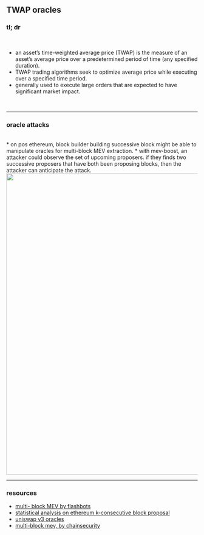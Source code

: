 ## TWAP oracles

### tl; dr


<br>

* an asset’s time-weighted average price (TWAP) is the measure of an asset’s average price over a predetermined period of time (any specified duration).
* TWAP trading algorithms seek to optimize average price while executing over a specified time period. 
* generally used to execute large orders that are expected to have significant market impact.

<br>

---

### oracle attacks


<br>
* on pos ethereum, block builder building successive block might be able to manipulate oracles for multi-block MEV extraction.
* with mev-boost, an attacker could observe the set of upcoming proposers. if they finds two successive proposers that have both been proposing blocks, then the attacker can anticipate the attack.


<img width="791" src="https://user-images.githubusercontent.com/1130416/209031792-52d7671e-480e-497b-9736-4e22e1810fab.png">

<br>

___

### resources

* [multi- block MEV by flashbots](https://collective.flashbots.net/t/multi-block-mev/457/2?u=nerolation)
* [statistical analysis on ethereum k-consecutive block proposal](https://alrevuelta.github.io/posts/ethereum-mev-multiblock)
* [uniswap v3 oracles](https://uniswap.org/blog/uniswap-v3-oracles)
* [multi-block mev, by chainsecurity](https://chainsecurity.com/oracle-manipulation-after-merge/)
